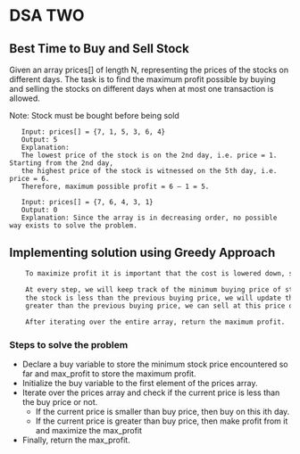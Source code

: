 # DSA TWO

## Best Time to Buy and Sell Stock

Given an array prices[] of length N, representing the prices of the stocks on different days.
The task is to find the maximum profit possible by buying and selling the stocks on different
days when at most one transaction is allowed.

Note: Stock must be bought before being sold

```text
   Input: prices[] = {7, 1, 5, 3, 6, 4}
   Output: 5
   Explanation:
   The lowest price of the stock is on the 2nd day, i.e. price = 1. Starting from the 2nd day, 
   the highest price of the stock is witnessed on the 5th day, i.e. price = 6. 
   Therefore, maximum possible profit = 6 – 1 = 5. 

   Input: prices[] = {7, 6, 4, 3, 1} 
   Output: 0
   Explanation: Since the array is in decreasing order, no possible way exists to solve the problem.
```
## Implementing solution using Greedy Approach

```txt
    To maximize profit it is important that the cost is lowered down, so minimize cost price and then maximize selling price.

    At every step, we will keep track of the minimum buying price of stock encountered so far. Then if the current price of 
    the stock is less than the previous buying price, we will update the buy price, else if the current price of stock is
    greater than the previous buying price, we can sell at this price ot get some profit.

    After iterating over the entire array, return the maximum profit.
```
### Steps to solve the problem

- Declare a buy variable to store the minimum stock price encountered so far and max_profit to store the maximum profit.
- Initialize the buy variable to the first element of the prices array.
- Iterate over the prices array and check if the current price is less than the buy price or not.
  - If the current price is smaller than buy price, then buy on this ith day.
  - If the current price is greater than buy price, then make profit from it and maximize the max_profit
- Finally, return the max_profit.
